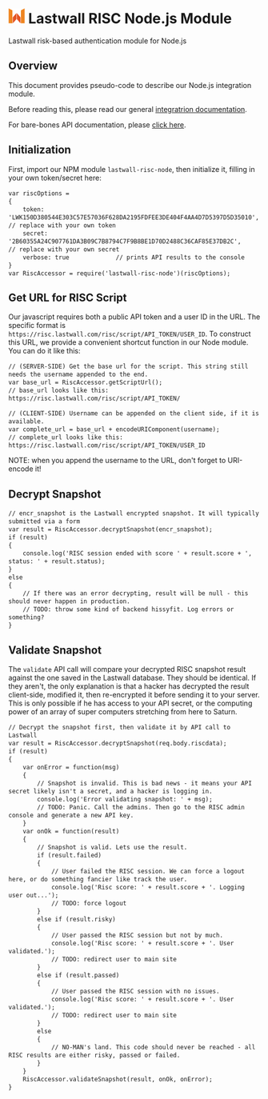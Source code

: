 # ![Lastwall Logo](logo.png) Lastwall RISC Node.js Module

Lastwall risk-based authentication module for Node.js

## Overview

This document provides pseudo-code to describe our Node.js integration module.

Before reading this, please read our general [integratrion documentation](Integration.md).

For bare-bones API documentation, please [click here](API.md).


## Initialization

First, import our NPM module `lastwall-risc-node`, then initialize it, filling in your own token/secret here:

```
var riscOptions =
{
    token: 'LWK150D380544E303C57E57036F628DA2195FDFEE3DE404F4AA4D7D5397D5D35010',  // replace with your own token
    secret: '2B60355A24C907761DA3B09C7B8794C7F9B8BE1D70D2488C36CAF85E37DB2C',     // replace with your own secret
    verbose: true             // prints API results to the console
}
var RiscAccessor = require('lastwall-risc-node')(riscOptions);
```


## Get URL for RISC Script

Our javascript requires both a public API token and a user ID in the URL. The specific format is `https://risc.lastwall.com/risc/script/API_TOKEN/USER_ID`. To construct this URL, we provide a convenient shortcut function in our Node module. You can do it like this:

```
// (SERVER-SIDE) Get the base url for the script. This string still needs the username appended to the end.
var base_url = RiscAccessor.getScriptUrl();
// base_url looks like this: https://risc.lastwall.com/risc/script/API_TOKEN/
```

```
// (CLIENT-SIDE) Username can be appended on the client side, if it is available.
var complete_url = base_url + encodeURIComponent(username);
// complete_url looks like this: https://risc.lastwall.com/risc/script/API_TOKEN/USER_ID
```

NOTE: when you append the username to the URL, don't forget to URI-encode it!


## Decrypt Snapshot

```
// encr_snapshot is the Lastwall encrypted snapshot. It will typically submitted via a form
var result = RiscAccessor.decryptSnapshot(encr_snapshot);
if (result)
{
    console.log('RISC session ended with score ' + result.score + ', status: ' + result.status);
}
else
{
    // If there was an error decrypting, result will be null - this should never happen in production.
    // TODO: throw some kind of backend hissyfit. Log errors or something?
}
```


## Validate Snapshot

The `validate` API call will compare your decrypted RISC snapshot result against the one saved in the Lastwall database. They should be identical. If they aren't, the only explanation is that a hacker has decrypted the result client-side, modified it, then re-encrypted it before sending it to your server. This is only possible if he has access to your API secret, or the computing power of an array of super computers stretching from here to Saturn.

```
// Decrypt the snapshot first, then validate it by API call to Lastwall
var result = RiscAccessor.decryptSnapshot(req.body.riscdata);
if (result)
{
    var onError = function(msg)
    {
        // Snapshot is invalid. This is bad news - it means your API secret likely isn't a secret, and a hacker is logging in.
        console.log('Error validating snapshot: ' + msg);
        // TODO: Panic. Call the admins. Then go to the RISC admin console and generate a new API key.
    }
    var onOk = function(result)
    {
        // Snapshot is valid. Lets use the result.
        if (result.failed)
        {
            // User failed the RISC session. We can force a logout here, or do something fancier like track the user.
            console.log('Risc score: ' + result.score + '. Logging user out...');
            // TODO: force logout
        }
        else if (result.risky)
        {
            // User passed the RISC session but not by much.
            console.log('Risc score: ' + result.score + '. User validated.');
            // TODO: redirect user to main site
        }
        else if (result.passed)
        {
            // User passed the RISC session with no issues.
            console.log('Risc score: ' + result.score + '. User validated.');
            // TODO: redirect user to main site
        }
        else
        {
            // NO-MAN's land. This code should never be reached - all RISC results are either risky, passed or failed.
        }
    }
    RiscAccessor.validateSnapshot(result, onOk, onError);
}
```
